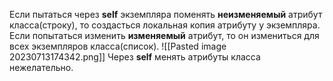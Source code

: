Если пытаться через __self__ экземпляра поменять __неизменяемый__ атрибут класса(строку), то создасться локальная копия атрибуту у экземпляра.
Если попытаться изменить __изменяемый__ атрибут, то он измениться для всех экземпляров класса(список).
![[Pasted image 20230713174342.png]]
Через __self__ менять атрибуты класса нежелательно.

